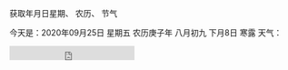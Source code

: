 获取年月日星期、 农历、 节气

今天是：2020年09月25日 星期五 农历庚子年 八月初九 下月8日 寒露
天气：
<iframe width="220" scrolling="no" height="25" frameborder="0" allowtransparency="true" src="https://i.tianqi.com?c=code&id=26&icon=4&num=5&site=13"></iframe>
